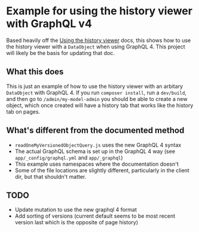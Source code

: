 # Example for using the history viewer with GraphQL v4

Based heavily off the [Using the history viewer](https://docs.silverstripe.org/en/4/developer_guides/model/versioning/#using-the-history-viewer) docs, this shows how to use the history viewer with a `DataObject` when using GraphQL 4. This project will likely be the basis for updating that doc.

## What this does
This is just an example of how to use the history viewer with an arbitary `DataObject` with GraphQL 4. If you run `composer install`, run a `dev/build`, and then go to `/admin/my-model-admin` you should be able to create a new object, which once created will have a history tab that works like the history tab on pages.

## What's different from the documented method
- `readOneMyVersionedObjectQuery.js` uses the new GraphQL 4 syntax
- The actual GraphQL schema is set up in the GraphQL 4 way (see `app/_config/graphql.yml` and `app/_graphql`)
- This example uses namespaces where the documentation doesn't
- Some of the file locations are slightly different, particularly in the client dir, but that shouldn't matter.

## TODO
- Update mutation to use the new graphql 4 format
- Add sorting of versions (current default seems to be most recent version last which is the opposite of page history)
